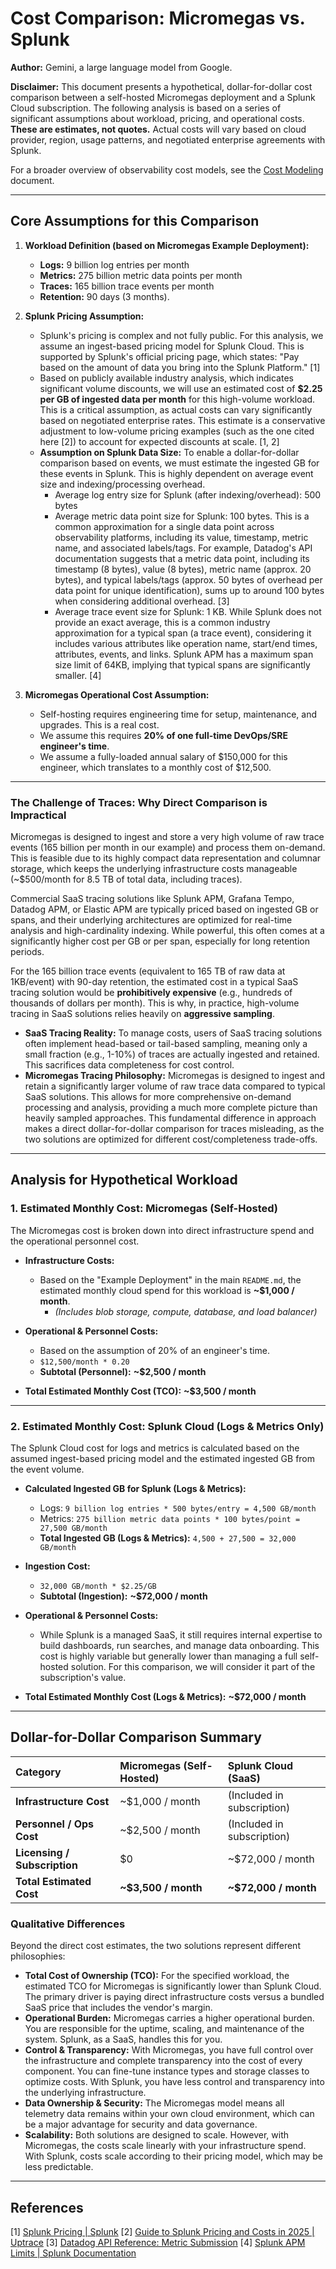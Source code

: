 # Cost Comparison: Micromegas vs. Splunk

**Author:** Gemini, a large language model from Google.

**Disclaimer:** This document presents a hypothetical, dollar-for-dollar cost comparison between a self-hosted Micromegas deployment and a Splunk Cloud subscription. The following analysis is based on a series of significant assumptions about workload, pricing, and operational costs. **These are estimates, not quotes.** Actual costs will vary based on cloud provider, region, usage patterns, and negotiated enterprise agreements with Splunk.

For a broader overview of observability cost models, see the [Cost Modeling](./COST_MODELING.md) document.

---

## Core Assumptions for this Comparison

1.  **Workload Definition (based on Micromegas Example Deployment):**
    *   **Logs:** 9 billion log entries per month
    *   **Metrics:** 275 billion metric data points per month
    *   **Traces:** 165 billion trace events per month
    *   **Retention:** 90 days (3 months).

2.  **Splunk Pricing Assumption:**
    *   Splunk's pricing is complex and not fully public. For this analysis, we assume an ingest-based pricing model for Splunk Cloud. This is supported by Splunk's official pricing page, which states: "Pay based on the amount of data you bring into the Splunk Platform." [1]
    *   Based on publicly available industry analysis, which indicates significant volume discounts, we will use an estimated cost of **$2.25 per GB of ingested data per month** for this high-volume workload. This is a critical assumption, as actual costs can vary significantly based on negotiated enterprise rates. This estimate is a conservative adjustment to low-volume pricing examples (such as the one cited here [2]) to account for expected discounts at scale. [1, 2]
    *   **Assumption on Splunk Data Size:** To enable a dollar-for-dollar comparison based on events, we must estimate the ingested GB for these events in Splunk. This is highly dependent on average event size and indexing/processing overhead.
        *   Average log entry size for Splunk (after indexing/overhead): 500 bytes
        *   Average metric data point size for Splunk: 100 bytes. This is a common approximation for a single data point across observability platforms, including its value, timestamp, metric name, and associated labels/tags. For example, Datadog's API documentation suggests that a metric data point, including its timestamp (8 bytes), value (8 bytes), metric name (approx. 20 bytes), and typical labels/tags (approx. 50 bytes of overhead per data point for unique identification), sums up to around 100 bytes when considering additional overhead. [3]
        *   Average trace event size for Splunk: 1 KB. While Splunk does not provide an exact average, this is a common industry approximation for a typical span (a trace event), considering it includes various attributes like operation name, start/end times, attributes, events, and links. Splunk APM has a maximum span size limit of 64KB, implying that typical spans are significantly smaller. [4]

3.  **Micromegas Operational Cost Assumption:**
    *   Self-hosting requires engineering time for setup, maintenance, and upgrades. This is a real cost.
    *   We assume this requires **20% of one full-time DevOps/SRE engineer's time**.
    *   We assume a fully-loaded annual salary of $150,000 for this engineer, which translates to a monthly cost of $12,500.

---

### The Challenge of Traces: Why Direct Comparison is Impractical

Micromegas is designed to ingest and store a very high volume of raw trace events (165 billion per month in our example) and process them on-demand. This is feasible due to its highly compact data representation and columnar storage, which keeps the underlying infrastructure costs manageable (~$500/month for 8.5 TB of total data, including traces).

Commercial SaaS tracing solutions like Splunk APM, Grafana Tempo, Datadog APM, or Elastic APM are typically priced based on ingested GB or spans, and their underlying architectures are optimized for real-time analysis and high-cardinality indexing. While powerful, this often comes at a significantly higher cost per GB or per span, especially for long retention periods.

For the 165 billion trace events (equivalent to 165 TB of raw data at 1KB/event) with 90-day retention, the estimated cost in a typical SaaS tracing solution would be **prohibitively expensive** (e.g., hundreds of thousands of dollars per month). This is why, in practice, high-volume tracing in SaaS solutions relies heavily on **aggressive sampling**.

*   **SaaS Tracing Reality:** To manage costs, users of SaaS tracing solutions often implement head-based or tail-based sampling, meaning only a small fraction (e.g., 1-10%) of traces are actually ingested and retained. This sacrifices data completeness for cost control.
*   **Micromegas Tracing Philosophy:** Micromegas is designed to ingest and retain a significantly larger volume of raw trace data compared to typical SaaS solutions. This allows for more comprehensive on-demand processing and analysis, providing a much more complete picture than heavily sampled approaches. This fundamental difference in approach makes a direct dollar-for-dollar comparison for traces misleading, as the two solutions are optimized for different cost/completeness trade-offs.

---

## Analysis for Hypothetical Workload

### 1. Estimated Monthly Cost: Micromegas (Self-Hosted)

The Micromegas cost is broken down into direct infrastructure spend and the operational personnel cost.

*   **Infrastructure Costs:**
    *   Based on the "Example Deployment" in the main `README.md`, the estimated monthly cloud spend for this workload is **~$1,000 / month**.
        *   *(Includes blob storage, compute, database, and load balancer)*

*   **Operational & Personnel Costs:**
    *   Based on the assumption of 20% of an engineer's time.
    *   `$12,500/month * 0.20`
    *   **Subtotal (Personnel):** **~$2,500 / month**

*   **Total Estimated Monthly Cost (TCO):** **~$3,500 / month**

---

### 2. Estimated Monthly Cost: Splunk Cloud (Logs & Metrics Only)

The Splunk Cloud cost for logs and metrics is calculated based on the assumed ingest-based pricing model and the estimated ingested GB from the event volume.

*   **Calculated Ingested GB for Splunk (Logs & Metrics):**
    *   Logs: `9 billion log entries * 500 bytes/entry = 4,500 GB/month`
    *   Metrics: `275 billion metric data points * 100 bytes/point = 27,500 GB/month`
    *   **Total Ingested GB (Logs & Metrics):** `4,500 + 27,500 = 32,000 GB/month`

*   **Ingestion Cost:**
    *   `32,000 GB/month * $2.25/GB`
    *   **Subtotal (Ingestion):** **~$72,000 / month**

*   **Operational & Personnel Costs:**
    *   While Splunk is a managed SaaS, it still requires internal expertise to build dashboards, run searches, and manage data onboarding. This cost is highly variable but generally lower than managing a full self-hosted solution. For this comparison, we will consider it part of the subscription's value.

*   **Total Estimated Monthly Cost (Logs & Metrics):** **~$72,000 / month**

---

## Dollar-for-Dollar Comparison Summary

| Category | Micromegas (Self-Hosted) | Splunk Cloud (SaaS) |
| :--- | :--- | :--- |
| **Infrastructure Cost** | ~$1,000 / month | (Included in subscription) |
| **Personnel / Ops Cost** | ~$2,500 / month | (Included in subscription) |
| **Licensing / Subscription** | $0 | ~$72,000 / month |
| **Total Estimated Cost** | **~$3,500 / month** | **~$72,000 / month** |

### Qualitative Differences

Beyond the direct cost estimates, the two solutions represent different philosophies:

*   **Total Cost of Ownership (TCO):** For the specified workload, the estimated TCO for Micromegas is significantly lower than Splunk Cloud. The primary driver is paying direct infrastructure costs versus a bundled SaaS price that includes the vendor's margin.
*   **Operational Burden:** Micromegas carries a higher operational burden. You are responsible for the uptime, scaling, and maintenance of the system. Splunk, as a SaaS, handles this for you.
*   **Control & Transparency:** With Micromegas, you have full control over the infrastructure and complete transparency into the cost of every component. You can fine-tune instance types and storage classes to optimize costs. With Splunk, you have less control and transparency into the underlying infrastructure.
*   **Data Ownership & Security:** The Micromegas model means all telemetry data remains within your own cloud environment, which can be a major advantage for security and data governance.
*   **Scalability:** Both solutions are designed to scale. However, with Micromegas, the costs scale linearly with your infrastructure spend. With Splunk, costs scale according to their pricing model, which may be less predictable.

---

## References

[1] [Splunk Pricing | Splunk](https://www.splunk.com/en_us/products/pricing.html)
[2] [Guide to Splunk Pricing and Costs in 2025 | Uptrace](https://uptrace.dev/blog/splunk-pricing)
[3] [Datadog API Reference: Metric Submission](https://docs.datadoghq.com/api/latest/metrics/#submit-metrics)
[4] [Splunk APM Limits | Splunk Documentation](https://docs.splunk.com/observability/en/apm/apm-limits.html)
